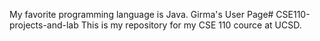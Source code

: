 My favorite programming language is Java. Girma's User Page# CSE110-projects-and-lab
This is my repository for my CSE 110 cource at UCSD. 

